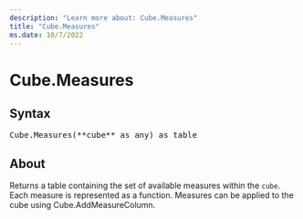 ```yaml
---
description: "Learn more about: Cube.Measures"
title: "Cube.Measures"
ms.date: 10/7/2022
---
```

# Cube.Measures

## Syntax

<pre>
Cube.Measures(**cube** as any) as table
</pre>

## About

Returns a table containing the set of available measures within the `cube`. Each measure is represented as a function. Measures can be applied to the cube using Cube.AddMeasureColumn.
